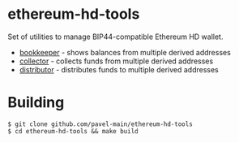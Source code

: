 # ethereum-hd-tools

Set of utilities to manage BIP44-compatible Ethereum HD wallet.

* [bookkeeper](cmd/bookkeeper) - shows balances from multiple derived addresses
* [collector](cmd/collector) - collects funds from multiple derived addresses
* [distributor](cmd/distributor) - distributes funds to multiple derived addresses

# Building

    $ git clone github.com/pavel-main/ethereum-hd-tools
    $ cd ethereum-hd-tools && make build
